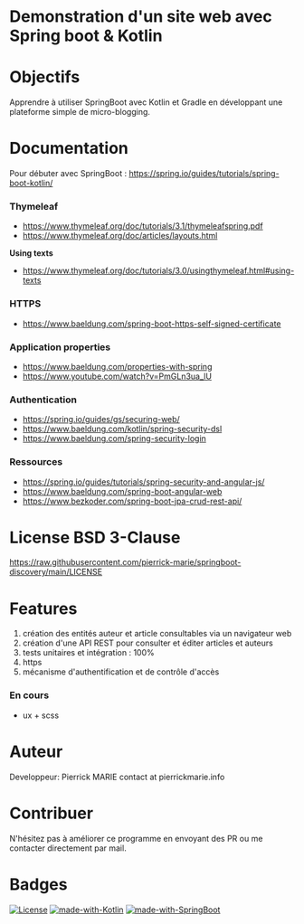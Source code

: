 Demonstration d'un site web avec Spring boot & Kotlin
========================================

# Objectifs

Apprendre à utiliser SpringBoot avec Kotlin et Gradle en développant une plateforme simple de micro-blogging.

# Documentation

Pour débuter avec SpringBoot : https://spring.io/guides/tutorials/spring-boot-kotlin/

### Thymeleaf

* https://www.thymeleaf.org/doc/tutorials/3.1/thymeleafspring.pdf
* https://www.thymeleaf.org/doc/articles/layouts.html

**Using texts**

* https://www.thymeleaf.org/doc/tutorials/3.0/usingthymeleaf.html#using-texts

### HTTPS

* https://www.baeldung.com/spring-boot-https-self-signed-certificate

### Application properties

* https://www.baeldung.com/properties-with-spring
* https://www.youtube.com/watch?v=PmGLn3ua_lU

### Authentication

* https://spring.io/guides/gs/securing-web/
* https://www.baeldung.com/kotlin/spring-security-dsl
* https://www.baeldung.com/spring-security-login

### Ressources

* https://spring.io/guides/tutorials/spring-security-and-angular-js/
* https://www.baeldung.com/spring-boot-angular-web
* https://www.bezkoder.com/spring-boot-jpa-crud-rest-api/

# License BSD 3-Clause

https://raw.githubusercontent.com/pierrick-marie/springboot-discovery/main/LICENSE

# Features

1. création des entités auteur et article consultables via un navigateur web
2. création d'une API REST pour consulter et éditer articles et auteurs
3. tests unitaires et intégration : 100%
4. https
5. mécanisme d'authentification et de contrôle d'accès

### En cours

* ux + scss

# Auteur

Developpeur: Pierrick MARIE contact at pierrickmarie.info

# Contribuer

N'hésitez pas à améliorer ce programme en envoyant des PR ou me contacter directement par mail.

# Badges

[![License](https://img.shields.io/badge/License-BSD%203--Clause-green.svg)](https://opensource.org/licenses/BSD-3-Clause) [![made-with-Kotlin](https://img.shields.io/badge/Made%20with-Kotlin-%23E34F26.svg)](https://kotlinlang.org/) [![made-with-SpringBoot](https://img.shields.io/badge/Made%20with-SpringBoot-blue.svg)](https://spring.io/projects/spring-boot)
